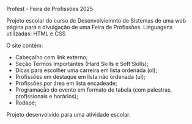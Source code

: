 Profest - Feira de Profissões 2025  

Projeto escolar do curso de Desenvolviemnto de Sistemas de uma web página para a divulgação de uma Feira de Profissões.
Linguagens utilizadas: HTML e CSS

O site contém: 
- Cabeçalho com link externo;
- Seção Termos Importantes (Hard Skills e Soft Skills);
- Dicas para escolher uma carreira em lista ordenada (ol);
- Profissões em destaque em lista não ordenada (ul);
- Profissões por área em lista encadeade;
- Programação do evento em formato de tabela (com palestras, profissionais e horários);
- Rodapé;

Projeto desenvolvido para uma atividade escolar.
